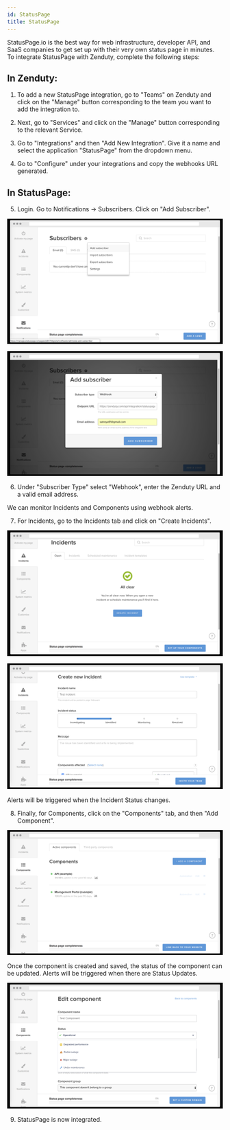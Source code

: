 ```yaml
---
id: StatusPage
title: StatusPage
---
```

StatusPage.io is the best way for web infrastructure, developer API, and SaaS companies to get set up with their very own status page in minutes. To integrate StatusPage with Zenduty, complete the following steps:

## In Zenduty:

1. To add a new StatusPage integration, go to "Teams" on Zenduty and click on the "Manage" button corresponding to the team you want to add the integration to.

2. Next, go to "Services" and click on the "Manage" button corresponding to the relevant Service.

3. Go to "Integrations" and then "Add New Integration". Give it a name and select the application "StatusPage" from the dropdown menu.

4. Go to "Configure" under your integrations and copy the webhooks URL generated.

## In StatusPage: 

5. Login. Go to Notifications -> Subscribers. Click on "Add Subscriber".

![](/img/Integrations/Statuspage/1.png)

![](/img/Integrations/Statuspage/2.png)

6. Under "Subscriber Type" select "Webhook", enter the Zenduty URL and a valid email address.

We can monitor Incidents and Components using webhook alerts.

7. For Incidents, go to the Incidents tab and click on "Create Incidents".

![](/img/Integrations/Statuspage/3.png)

![](/img/Integrations/Statuspage/4.png)

Alerts will be triggered when the Incident Status changes.

8. Finally, for Components, click on the "Components" tab, and then "Add Component".

![](/img/Integrations/Statuspage/5.png)

Once the component is created and saved, the status of the component can be updated. Alerts will be triggered when there are Status Updates.

![](/img/Integrations/Statuspage/6.png)

9. StatusPage is now integrated.